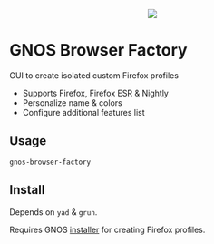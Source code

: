 <p align="center"><img src="https://gnos.in/img/shot/common/gnos-browser-factory_1.png"></img></p>

# GNOS Browser Factory

GUI to create isolated custom Firefox profiles

- Supports Firefox, Firefox ESR & Nightly
- Personalize name & colors
- Configure additional features list

## Usage

```
gnos-browser-factory
```

## Install

Depends on `yad` & `grun`.

Requires GNOS [installer](https://github.com/gnos-project/gnos-installer) for creating Firefox profiles.
